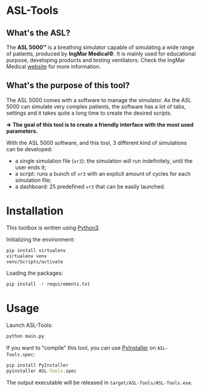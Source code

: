 # ASL-Tools

## What's the ASL?

The __ASL 5000&trade;__ is a breathing simulator capable of simulating a wide range of patients, produced by __IngMar Medical&copy;__.
It is mainly used for educational purpose, developing products and testing ventilators. Check the IngMar Medical [website](https://www.ingmarmed.com/product/asl-5000-breathing-simulator/) for more information.

## What's the purpose of this tool?

The ASL 5000 comes with a software to manage the simulator.
As the ASL 5000 can simulate very complex patients, the software has a lot of tabs, settings and it takes quite a long time to create the desired scripts.

**&rArr; The goal of this tool is to create a friendly interface with the most used parameters.**

With the ASL 5000 software, and this tool, 3 different kind of simulations can be developed:
- a single simulation file (`vr3`): the simulation will run indefinitely, until the user ends it;
- a script: runs a bunch of `vr3` with an explicit amount of cycles for each simulation file;
- a dashboard: 25 predefined `vr3` that can be easily launched.

# Installation

This toolbox is written using [Python3](https://www.python.org/downloads/).

Initializing the environment:
```cmd
pip install virtualenv
virtualenv venv
venv/Scripts/activate
```

Loading the packages:
```cmd
pip install -r requirements.txt
```

# Usage

Launch ASL-Tools:
```cmd
python main.py
```

If you want to "compile" this tool, you can use [PyInstaller](https://www.pyinstaller.org) on `ASL-Tools.spec`:
```cmd
pip install PyInstaller
pyinstaller ASL-Tools.spec
```

The output executable will be released in `target/ASL-Tools/ASL-Tools.exe`.
